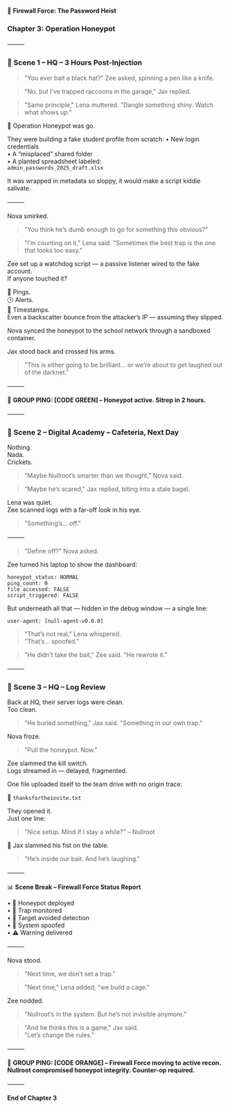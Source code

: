📘 **Firewall Force: The Password Heist**

### Chapter 3: Operation Honeypot

⸻

### 📍 Scene 1 – HQ – 3 Hours Post-Injection

> "You ever bait a black hat?" Zee asked, spinning a pen like a knife.

> "No, but I’ve trapped raccoons in the garage," Jax replied.

> "Same principle," Lena muttered. "Dangle something shiny. Watch what shows up."

🎯 Operation Honeypot was go.

They were building a fake student profile from scratch:
• New login credentials  
• A “misplaced” shared folder  
• A planted spreadsheet labeled:  
`admin_passwords_2025_draft.xlsx`

It was wrapped in metadata so sloppy, it would make a script kiddie salivate.

⸻

Nova smirked.  
> "You think he’s dumb enough to go for something this obvious?"

> "I’m counting on it," Lena said. "Sometimes the best trap is the one that looks too easy."

Zee set up a watchdog script — a passive listener wired to the fake account.  
If anyone touched it?

📶 Pings.  
🕒 Alerts.  
📅 Timestamps.  
Even a backscatter bounce from the attacker’s IP — assuming they slipped.

Nova synced the honeypot to the school network through a sandboxed container.

Jax stood back and crossed his arms.  
> "This is either going to be brilliant… or we’re about to get laughed out of the darknet."

⸻

📲 **GROUP PING: [CODE GREEN] – Honeypot active. Sitrep in 2 hours.**

⸻

### 📍 Scene 2 – Digital Academy – Cafeteria, Next Day

Nothing.  
Nada.  
Crickets.

> "Maybe Nullroot’s smarter than we thought," Nova said.

> "Maybe he’s scared," Jax replied, biting into a stale bagel.

Lena was quiet.  
Zee scanned logs with a far-off look in his eye.

> "Something’s… off."

⸻

> "Define off?" Nova asked.

Zee turned his laptop to show the dashboard:

```
honeypot_status: NORMAL
ping_count: 0
file_accessed: FALSE
script_triggered: FALSE
```

But underneath all that — hidden in the debug window — a single line:

```
user-agent: [null-agent-v0.0.0]
```

> "That’s not real," Lena whispered.  
> "That’s… spoofed."

> "He didn’t take the bait," Zee said. "He rewrote it."

⸻

### 📍 Scene 3 – HQ – Log Review

Back at HQ, their server logs were clean.  
Too clean.

> "He buried something," Jax said. "Something in our own trap."

Nova froze.  
> "Pull the honeypot. Now."

Zee slammed the kill switch.  
Logs streamed in — delayed, fragmented.

One file uploaded itself to the team drive with no origin trace:

📁 `thanksfortheinvite.txt`

They opened it.  
Just one line:

> "Nice setup. Mind if I stay a while?" – Nullroot

💢 Jax slammed his fist on the table.  
> "He’s inside our bait. And he’s laughing."

⸻

📊 **Scene Break – Firewall Force Status Report**

• 🧲 Honeypot deployed  
• 🎯 Trap monitored  
• 👻 Target avoided detection  
• 🔐 System spoofed  
• ⚠️ Warning delivered

⸻

Nova stood.  
> "Next time, we don’t set a trap."

> "Next time," Lena added, "we build a cage."

Zee nodded.  
> "Nullroot’s in the system. But he’s not invisible anymore."

> "And he thinks this is a game," Jax said.  
> "Let’s change the rules."

⸻

📲 **GROUP PING: [CODE ORANGE] – Firewall Force moving to active recon. Nullroot compromised honeypot integrity. Counter-op required.**

⸻

**End of Chapter 3**
